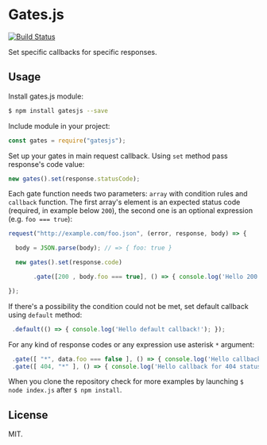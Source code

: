 # Gates.js

[![Build Status](https://travis-ci.org/piotrkabacinski/gatesjs.svg?branch=master)](https://travis-ci.org/piotrkabacinski/gatesjs)

Set specific callbacks for specific responses.

## Usage

Install gates.js module:

```bash
$ npm install gatesjs --save
```

Include module in your project:

```JavaScript
const gates = require("gatesjs");
```

Set up your gates in main request callback. Using `set` method pass response's code value:

```JavaScript
new gates().set(response.statusCode);
```

Each gate function needs two parameters: `array` with condition rules and `callback` function. The first array's element is an expected status code (required, in example below `200`), the second one is an optional expression (e.g. `foo === true`):

```JavaScript
request("http://example.com/foo.json", (error, response, body) => {

  body = JSON.parse(body); // => { foo: true }

  new gates().set(response.code)

       .gate([200 , body.foo === true], () => { console.log('Hello 200 status callback and true foo!'); });

});
```
If there's a possibility the condition could not be met, set default callback using `default` method:

```JavaScript
 .default(() => { console.log('Hello default callback!'); });
```

For any kind of response codes or any expression use asterisk `*` argument:

```JavaScript
 .gate([ "*", data.foo === false ], () => { console.log('Hello callback for whatever status and falsy foo!'); })
 .gate([ 404, "*" ], () => { console.log('Hello callback for 404 status and whatever!'); });
```

When you clone the repository check for more examples by launching `$ node index.js` after `$ npm install`.

## License

MIT.
